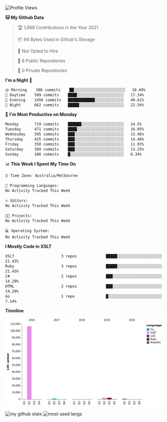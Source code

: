 <!--START_SECTION:waka-->
![Profile Views](http://img.shields.io/badge/Profile%20Views-1-blue)

**🐱 My Github Data** 

> 🏆 1,668 Contributions in the Year 2021
 > 
> 📦 94 Bytes Used in Github's Storage 
 > 
> 🚫 Not Opted to Hire
 > 
> 📜 6 Public Repositories 
 > 
> 🔑 0 Private Repositories  
 > 
**I'm a Night 🦉** 

```text
🌞 Morning    308 commits    ██░░░░░░░░░░░░░░░░░░░░░░░   10.49% 
🌆 Daytime    509 commits    ████░░░░░░░░░░░░░░░░░░░░░   17.34% 
🌃 Evening    1456 commits   ████████████░░░░░░░░░░░░░   49.61% 
🌙 Night      662 commits    █████░░░░░░░░░░░░░░░░░░░░   22.56%

```
📅 **I'm Most Productive on Monday** 

```text
Monday       719 commits    ██████░░░░░░░░░░░░░░░░░░░   24.5% 
Tuesday      471 commits    ████░░░░░░░░░░░░░░░░░░░░░   16.05% 
Wednesday    395 commits    ███░░░░░░░░░░░░░░░░░░░░░░   13.46% 
Thursday     425 commits    ███░░░░░░░░░░░░░░░░░░░░░░   14.48% 
Friday       350 commits    ███░░░░░░░░░░░░░░░░░░░░░░   11.93% 
Saturday     389 commits    ███░░░░░░░░░░░░░░░░░░░░░░   13.25% 
Sunday       186 commits    █░░░░░░░░░░░░░░░░░░░░░░░░   6.34%

```


📊 **This Week I Spent My Time On** 

```text
⌚︎ Time Zone: Australia/Melbourne

💬 Programming Languages: 
No Activity Tracked This Week

🔥 Editors: 
No Activity Tracked This Week

🐱‍💻 Projects: 
No Activity Tracked This Week

💻 Operating System: 
No Activity Tracked This Week

```

**I Mostly Code in XSLT** 

```text
XSLT                     3 repos             █████░░░░░░░░░░░░░░░░░░░░   21.43% 
Ruby                     3 repos             █████░░░░░░░░░░░░░░░░░░░░   21.43% 
C#                       2 repos             ███░░░░░░░░░░░░░░░░░░░░░░   14.29% 
HTML                     2 repos             ███░░░░░░░░░░░░░░░░░░░░░░   14.29% 
Go                       1 repo              █░░░░░░░░░░░░░░░░░░░░░░░░   7.14%

```


**Timeline**

![Chart not found](https://raw.githubusercontent.com/opoudjis/opoudjis/main/charts/bar_graph.png) 


<!--END_SECTION:waka-->


![my github stats](https://github-readme-stats.vercel.app/api?username=opoudjis&show_icons=true&theme=tokyonight&line_height=27)
![most used langs](https://github-readme-stats.vercel.app/api/top-langs/?username=opoudjis&hide=css,html&theme=tokyonight)

<!--
**opoudjis/opoudjis** is a ✨ _special_ ✨ repository because its `README.md` (this file) appears on your GitHub profile.

Here are some ideas to get you started:

- 🔭 I’m currently working on ...
- 🌱 I’m currently learning ...
- 👯 I’m looking to collaborate on ...
- 🤔 I’m looking for help with ...
- 💬 Ask me about ...
- 📫 How to reach me: ...
- 😄 Pronouns: ...
- ⚡ Fun fact: ...
-->
